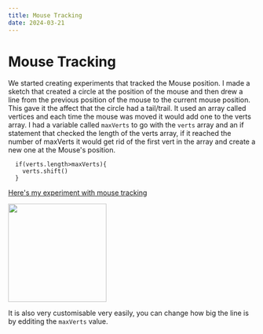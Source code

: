 ```yaml
---
title: Mouse Tracking
date: 2024-03-21
---
```


# Mouse Tracking

We started creating experiments that tracked the Mouse position. I made a sketch that created a circle at the position of the mouse and then drew a line from the previous position of the mouse
to the current mouse position. This gave it the affect that the circle had a tail/trail. It used an array called vertices and each time the mouse was moved it would add one to the verts array.
I had a variable called `maxVerts` to go with the `verts` array and an if statement that checked the length of the verts array, if it reached the number of maxVerts it would get rid of the first
vert in the array and create a new one at the Mouse's position. 
```
  if(verts.length>maxVerts){
    verts.shift()
  }
```
[Here's my experiment with mouse tracking](/my-blog/Code-Experiments/vertices-tail/index.html)

<img src="/my-blog/Images/mouse-tracking.png" width="200px">

It is also very customisable very easily, you can change how big the line is by edditing the `maxVerts` value.
